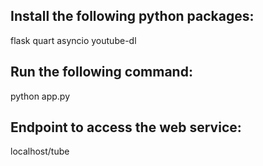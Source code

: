 Install the following python packages:
----------

flask
quart
asyncio
youtube-dl

Run the following command:
----------

python app.py

Endpoint to access the web service:
----------

localhost/tube
